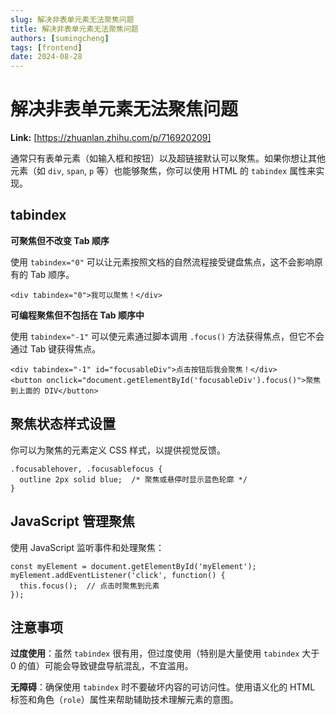 ```yaml
---
slug: 解决非表单元素无法聚焦问题
title: 解决非表单元素无法聚焦问题
authors: [sumingcheng]
tags: [frontend]
date: 2024-08-28
---
```


# 解决非表单元素无法聚焦问题



 **Link:** [https://zhuanlan.zhihu.com/p/716920209]



通常只有表单元素（如输入框和按钮）以及超链接默认可以聚焦。如果你想让其他元素（如 `div`, `span`, `p` 等）也能够聚焦，你可以使用 HTML 的 `tabindex` 属性来实现。

## tabindex  

**可聚焦但不改变 Tab 顺序**

使用 `tabindex="0"` 可以让元素按照文档的自然流程接受键盘焦点，这不会影响原有的 Tab 顺序。

```
<div tabindex="0">我可以聚焦！</div>
```

**可编程聚焦但不包括在 Tab 顺序中**

使用 `tabindex="-1"` 可以使元素通过脚本调用 `.focus()` 方法获得焦点，但它不会通过 Tab 键获得焦点。

```
<div tabindex="-1" id="focusableDiv">点击按钮后我会聚焦！</div>
<button onclick="document.getElementById('focusableDiv').focus()">聚焦到上面的 DIV</button>
```
## 聚焦状态样式设置  

你可以为聚焦的元素定义 CSS 样式，以提供视觉反馈。

```
.focusablehover, .focusablefocus {
  outline 2px solid blue;  /* 聚焦或悬停时显示蓝色轮廓 */
}
```
## JavaScript 管理聚焦  

使用 JavaScript 监听事件和处理聚焦：

```
const myElement = document.getElementById('myElement');
myElement.addEventListener('click', function() {
  this.focus();  // 点击时聚焦到元素
});

```
## 注意事项  

**过度使用**：虽然 `tabindex` 很有用，但过度使用（特别是大量使用 `tabindex` 大于 0 的值）可能会导致键盘导航混乱，不宜滥用。

**无障碍**：确保使用 `tabindex` 时不要破坏内容的可访问性。使用语义化的 HTML 标签和角色（`role`）属性来帮助辅助技术理解元素的意图。